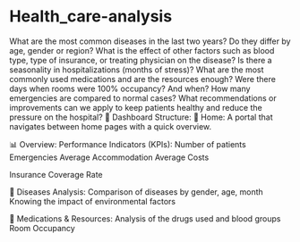 # Health_care-analysis
What are the most common diseases in the last two years? Do they differ by age, gender or region?
What is the effect of other factors such as blood type, type of insurance, or treating physician on the disease?
Is there a seasonality in hospitalizations (months of stress)?
What are the most commonly used medications and are the resources enough?
Were there days when rooms were 100% occupancy? And when?
How many emergencies are compared to normal cases?
What recommendations or improvements can we apply to keep patients healthy and reduce the pressure on the hospital?
📌 Dashboard Structure:
📍 Home:
A portal that navigates between home pages with a quick overview.

📊 Overview:
Performance Indicators (KPIs):
Number of patients
Emergencies
Average Accommodation
Average Costs

Insurance Coverage Rate

🧬 Diseases Analysis:
Comparison of diseases by gender, age, month
Knowing the impact of environmental factors

💊 Medications & Resources:
Analysis of the drugs used and blood groups
Room Occupancy
